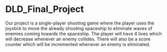 # DLD_Final_Project
Our project is a single-player shooting game where the player uses the joystick to move the already shooting spaceship to eliminate waves of enemies coming towards the spaceship. The player will have 4 lives which will decrease whenever an enemy collides. There will also be a score counter which will be incremented whenever an enemy is eliminated.
